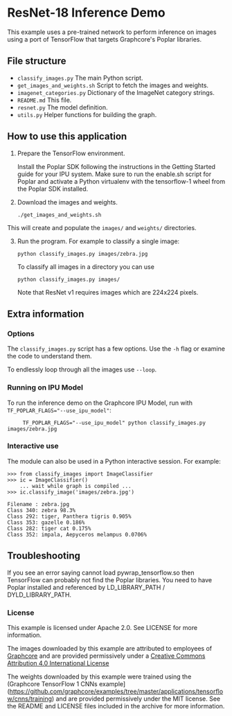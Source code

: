 
# ResNet-18 Inference Demo

This example uses a pre-trained network to perform inference on images using a port
of TensorFlow that targets Graphcore's Poplar libraries.

## File structure

* `classify_images.py` The main Python script.
* `get_images_and_weights.sh` Script to fetch the images and weights.
* `imagenet_categories.py` Dictionary of the ImageNet category strings.
* `README.md` This file.
* `resnet.py` The model definition.
* `utils.py` Helper functions for building the graph.

## How to use this application

1) Prepare the TensorFlow environment.

   Install the Poplar SDK following the instructions in the Getting Started guide
   for your IPU system. Make sure to run the enable.sh script for Poplar and activate a
   Python virtualenv with the tensorflow-1 wheel from the Poplar SDK installed.

2) Download the images and weights.

       ./get_images_and_weights.sh

  This will create and populate the `images/` and `weights/` directories.

3) Run the program. For example to classify a single image:

       python classify_images.py images/zebra.jpg

   To classify all images in a directory you can use

       python classify_images.py images/

   Note that ResNet v1 requires images which are 224x224 pixels.

## Extra information

### Options
The `classify_images.py` script has a few options. Use the `-h` flag or examine the code to understand them.

To endlessly loop through all the images use `--loop`.

### Running on IPU Model
To run the inference demo on the Graphcore IPU Model, run with `TF_POPLAR_FLAGS="--use_ipu_model"`:

         TF_POPLAR_FLAGS="--use_ipu_model" python classify_images.py images/zebra.jpg

### Interactive use
The module can also be used in a Python interactive session. For example:

    >>> from classify_images import ImageClassifier
    >>> ic = ImageClassifier()
        ... wait while graph is compiled ...
    >>> ic.classify_image('images/zebra.jpg')

    Filename : zebra.jpg
    Class 340: zebra 98.3%
    Class 292: tiger, Panthera tigris 0.905%
    Class 353: gazelle 0.186%
    Class 282: tiger cat 0.175%
    Class 352: impala, Aepyceros melampus 0.0706%

## Troubleshooting

If you see an error saying cannot load pywrap_tensorflow.so then TensorFlow can probably
not find the Poplar libraries. You need to have Poplar installed and referenced by
LD_LIBRARY_PATH / DYLD_LIBRARY_PATH.

### License

This example is licensed under Apache 2.0. See LICENSE for more information.

The images downloaded by this example are attributed to employees of [Graphcore](https://graphcore.ai) and are provided permissively under a [Creative Commons Attribution 4.0 International License](http://creativecommons.org/licenses/by/4.0/)

The weights downloaded by this example were trained using the (Graphcore TensorFlow 1 CNNs example](https://github.com/graphcore/examples/tree/master/applications/tensorflow/cnns/training) and are provided permissively under the MIT license. See the README and LICENSE files included in the archive for more information.
